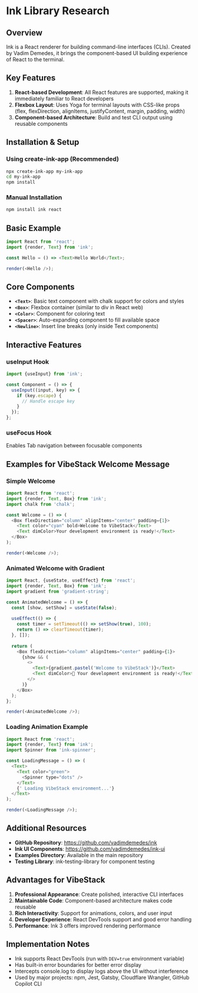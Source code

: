 # Ink Library Research

## Overview
Ink is a React renderer for building command-line interfaces (CLIs). Created by Vadim Demedes, it brings the component-based UI building experience of React to the terminal.

## Key Features

1. **React-based Development**: All React features are supported, making it immediately familiar to React developers
2. **Flexbox Layout**: Uses Yoga for terminal layouts with CSS-like props (flex, flexDirection, alignItems, justifyContent, margin, padding, width)
3. **Component-based Architecture**: Build and test CLI output using reusable components

## Installation & Setup

### Using create-ink-app (Recommended)
```bash
npx create-ink-app my-ink-app
cd my-ink-app
npm install
```

### Manual Installation
```bash
npm install ink react
```

## Basic Example
```javascript
import React from 'react';
import {render, Text} from 'ink';

const Hello = () => <Text>Hello World</Text>;

render(<Hello />);
```

## Core Components

- **`<Text>`**: Basic text component with chalk support for colors and styles
- **`<Box>`**: Flexbox container (similar to div in React web)
- **`<Color>`**: Component for coloring text
- **`<Spacer>`**: Auto-expanding component to fill available space
- **`<Newline>`**: Insert line breaks (only inside Text components)

## Interactive Features

### useInput Hook
```javascript
import {useInput} from 'ink';

const Component = () => {
  useInput((input, key) => {
    if (key.escape) {
      // Handle escape key
    }
  });
};
```

### useFocus Hook
Enables Tab navigation between focusable components

## Examples for VibeStack Welcome Message

### Simple Welcome
```javascript
import React from 'react';
import {render, Text, Box} from 'ink';
import chalk from 'chalk';

const Welcome = () => (
  <Box flexDirection="column" alignItems="center" padding={1}>
    <Text color="cyan" bold>Welcome to VibeStack</Text>
    <Text dimColor>Your development environment is ready!</Text>
  </Box>
);

render(<Welcome />);
```

### Animated Welcome with Gradient
```javascript
import React, {useState, useEffect} from 'react';
import {render, Text, Box} from 'ink';
import gradient from 'gradient-string';

const AnimatedWelcome = () => {
  const [show, setShow] = useState(false);
  
  useEffect(() => {
    const timer = setTimeout(() => setShow(true), 100);
    return () => clearTimeout(timer);
  }, []);
  
  return (
    <Box flexDirection="column" alignItems="center" padding={1}>
      {show && (
        <>
          <Text>{gradient.pastel('Welcome to VibeStack')}</Text>
          <Text dimColor>🚀 Your development environment is ready!</Text>
        </>
      )}
    </Box>
  );
};

render(<AnimatedWelcome />);
```

### Loading Animation Example
```javascript
import React from 'react';
import {render, Text} from 'ink';
import Spinner from 'ink-spinner';

const LoadingMessage = () => (
  <Text>
    <Text color="green">
      <Spinner type="dots" />
    </Text>
    {' Loading VibeStack environment...'}
  </Text>
);

render(<LoadingMessage />);
```

## Additional Resources

- **GitHub Repository**: https://github.com/vadimdemedes/ink
- **Ink UI Components**: https://github.com/vadimdemedes/ink-ui
- **Examples Directory**: Available in the main repository
- **Testing Library**: ink-testing-library for component testing

## Advantages for VibeStack

1. **Professional Appearance**: Create polished, interactive CLI interfaces
2. **Maintainable Code**: Component-based architecture makes code reusable
3. **Rich Interactivity**: Support for animations, colors, and user input
4. **Developer Experience**: React DevTools support and good error handling
5. **Performance**: Ink 3 offers improved rendering performance

## Implementation Notes

- Ink supports React DevTools (run with `DEV=true` environment variable)
- Has built-in error boundaries for better error display
- Intercepts console.log to display logs above the UI without interference
- Used by major projects: npm, Jest, Gatsby, Cloudflare Wrangler, GitHub Copilot CLI
